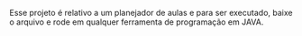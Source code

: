 Esse projeto é relativo a um planejador de aulas e para ser executado, baixe o arquivo e rode em qualquer ferramenta de programação em JAVA.
